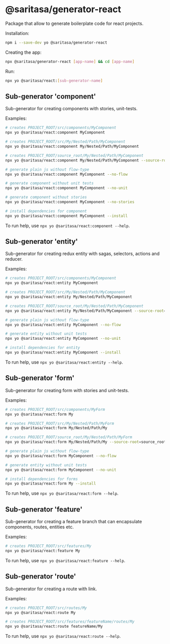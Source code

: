 # @saritasa/generator-react

Package that allow to generate boilerplate code for react projects.

Installation:
```bash
npm i --save-dev yo @saritasa/generator-react
```

Creating the app:
```bash
npx @saritasa/generator-react [app-name] && cd [app-name]
```

Run:
```bash
npx yo @saritasa/react:[sub-generator-name]
```


## Sub-generator 'component'

Sub-generator for creating components with stories, unit-tests.

Examples:
```bash
# creates PROJECT_ROOT/src/components/MyComponent
npx yo @saritasa/react:component MyComponent

# creates PROJECT_ROOT/src/My/Nested/Path/MyComponent
npx yo @saritasa/react:component My/Nested/Path/MyComponent

# creates PROJECT_ROOT/source_root/My/Nested/Path/MyComponent
npx yo @saritasa/react:component My/Nested/Path/MyComponent --source-root=source_root

# generate plain js without flow-type
npx yo @saritasa/react:component MyComponent --no-flow

# generate component without unit tests
npx yo @saritasa/react:component MyComponent --no-unit

# generate component without stories
npx yo @saritasa/react:component MyComponent --no-stories

# install dependencies for component
npx yo @saritasa/react:component MyComponent --install
```

To run help, use `npx yo @saritasa/react:component --help`.


## Sub-generator 'entity'

Sub-generator for creating redux entity with sagas, selectors, actions and reducer.

Examples:
```bash
# creates PROJECT_ROOT/src/components/MyComponent
npx yo @saritasa/react:entity MyComponent

# creates PROJECT_ROOT/src/My/Nested/Path/MyComponent
npx yo @saritasa/react:entity My/Nested/Path/MyComponent

# creates PROJECT_ROOT/source_root/My/Nested/Path/MyComponent
npx yo @saritasa/react:entity My/Nested/Path/MyComponent --source-root=source_root

# generate plain js without flow-type
npx yo @saritasa/react:entity MyComponent --no-flow

# generate entity without unit tests
npx yo @saritasa/react:entity MyComponent --no-unit

# install dependencies for entity
npx yo @saritasa/react:entity MyComponent --install
```

To run help, use `npx yo @saritasa/react:entity --help`.


## Sub-generator 'form'

Sub-generator for creating form with stories and unit-tests.

Examples:
```bash
# creates PROJECT_ROOT/src/components/MyForm
npx yo @saritasa/react:form My

# creates PROJECT_ROOT/src/My/Nested/Path/MyForm
npx yo @saritasa/react:form My/Nested/Path/My

# creates PROJECT_ROOT/source_root/My/Nested/Path/MyForm
npx yo @saritasa/react:form My/Nested/Path/My --source-root=source_root

# generate plain js without flow-type
npx yo @saritasa/react:form MyComponent --no-flow

# generate entity without unit tests
npx yo @saritasa/react:form MyComponent --no-unit

# install dependencies for forms
npx yo @saritasa/react:form My --install
```

To run help, use `npx yo @saritasa/react:form --help`.


## Sub-generator 'feature'

Sub-generator for creating a feature branch that can encapsulate components, routes, entities etc.

Examples:
```bash
# creates PROJECT_ROOT/src/features/My
npx yo @saritasa/react:feature My
```

To run help, use `npx yo @saritasa/react:feature --help`.

## Sub-generator 'route'

Sub-generator for creating a route with link.

Examples:
```bash
# creates PROJECT_ROOT/src/routes/My
npx yo @saritasa/react:route My

# creates PROJECT_ROOT/src/features/featureName/routes/My
npx yo @saritasa/react:route featureName/My

```

To run help, use `npx yo @saritasa/react:route --help`.